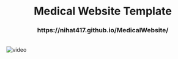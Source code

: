 <h1 align="center">Medical Website Template</h1>

<h3 align="center">https://nihat417.github.io/MedicalWebsite/</h3>
<br/>
<img src="img/medical.gif" alt="video">

